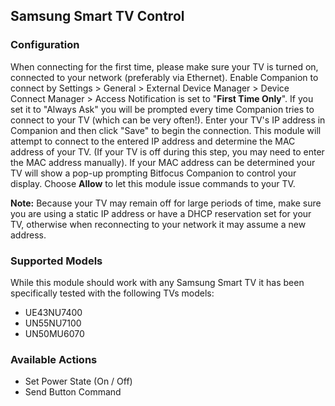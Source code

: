 ## Samsung Smart TV Control

### Configuration

When connecting for the first time, please make sure your TV is turned on, connected to your network (preferably via Ethernet). Enable Companion to connect by Settings > General > External Device Manager > Device Connect Manager > Access Notification is set to "**First Time Only**". If you set it to "Always Ask" you will be prompted every time Companion tries to connect to your TV (which can be very often!). Enter your TV's IP address in Companion and then click "Save" to begin the connection. This module will attempt to connect to the entered IP address and determine the MAC address of your TV. (If your TV is off during this step, you may need to enter the MAC address manually). If your MAC address can be determined your TV will show a pop-up prompting Bitfocus Companion to control your display. Choose **Allow** to let this module issue commands to your TV.

**Note:** Because your TV may remain off for large periods of time, make sure you are using a static IP address or have a DHCP reservation set for your TV, otherwise when reconnecting to your network it may assume a new address.

### Supported Models

While this module should work with any Samsung Smart TV it has been specifically tested with the following TVs models:
- UE43NU7400
- UN55NU7100
- UN50MU6070

### Available Actions

- Set Power State (On / Off)
- Send Button Command
